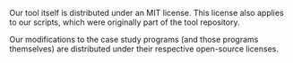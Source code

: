 Our tool itself is distributed under an MIT license. This license also applies
to our scripts, which were originally part of the tool repository.

Our modifications to the case study programs (and those programs themselves)
are distributed under their respective open-source licenses.